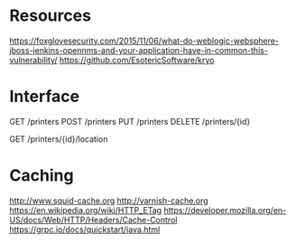 # Resources

https://foxglovesecurity.com/2015/11/06/what-do-weblogic-websphere-jboss-jenkins-opennms-and-your-application-have-in-common-this-vulnerability/
https://github.com/EsotericSoftware/kryo

# Interface

GET /printers
POST /printers
PUT /printers
DELETE /printers/{id}


GET /printers/{id}/location


# Caching

http://www.squid-cache.org
http://varnish-cache.org
https://en.wikipedia.org/wiki/HTTP_ETag
https://developer.mozilla.org/en-US/docs/Web/HTTP/Headers/Cache-Control
https://grpc.io/docs/quickstart/java.html

